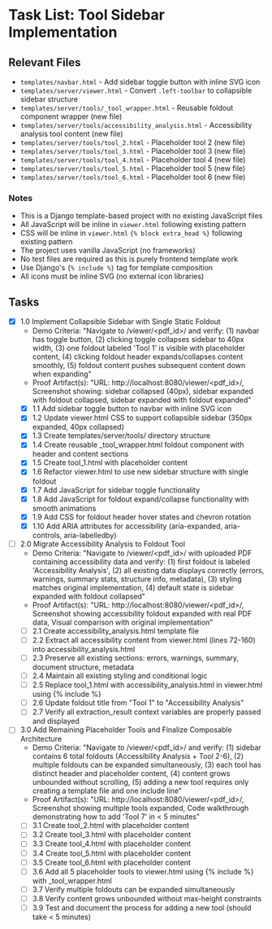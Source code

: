 # Task List: Tool Sidebar Implementation

## Relevant Files

- `templates/navbar.html` - Add sidebar toggle button with inline SVG icon
- `templates/server/viewer.html` - Convert `.left-toolbar` to collapsible sidebar structure
- `templates/server/tools/_tool_wrapper.html` - Reusable foldout component wrapper (new file)
- `templates/server/tools/accessibility_analysis.html` - Accessibility analysis tool content (new file)
- `templates/server/tools/tool_2.html` - Placeholder tool 2 (new file)
- `templates/server/tools/tool_3.html` - Placeholder tool 3 (new file)
- `templates/server/tools/tool_4.html` - Placeholder tool 4 (new file)
- `templates/server/tools/tool_5.html` - Placeholder tool 5 (new file)
- `templates/server/tools/tool_6.html` - Placeholder tool 6 (new file)

### Notes

- This is a Django template-based project with no existing JavaScript files
- All JavaScript will be inline in `viewer.html` following existing pattern
- CSS will be inline in `viewer.html` `{% block extra_head %}` following existing pattern
- The project uses vanilla JavaScript (no frameworks)
- No test files are required as this is purely frontend template work
- Use Django's `{% include %}` tag for template composition
- All icons must be inline SVG (no external icon libraries)

## Tasks

- [x] 1.0 Implement Collapsible Sidebar with Single Static Foldout
  - Demo Criteria: "Navigate to /viewer/<pdf_id>/ and verify: (1) navbar has toggle button, (2) clicking toggle collapses sidebar to 40px width, (3) one foldout labeled 'Tool 1' is visible with placeholder content, (4) clicking foldout header expands/collapses content smoothly, (5) foldout content pushes subsequent content down when expanding"
  - Proof Artifact(s): "URL: http://localhost:8080/viewer/<pdf_id>/, Screenshot showing: sidebar collapsed (40px), sidebar expanded with foldout collapsed, sidebar expanded with foldout expanded"
  - [x] 1.1 Add sidebar toggle button to navbar with inline SVG icon
  - [x] 1.2 Update viewer.html CSS to support collapsible sidebar (350px expanded, 40px collapsed)
  - [x] 1.3 Create templates/server/tools/ directory structure
  - [x] 1.4 Create reusable _tool_wrapper.html foldout component with header and content sections
  - [x] 1.5 Create tool_1.html with placeholder content
  - [x] 1.6 Refactor viewer.html to use new sidebar structure with single foldout
  - [x] 1.7 Add JavaScript for sidebar toggle functionality
  - [x] 1.8 Add JavaScript for foldout expand/collapse functionality with smooth animations
  - [x] 1.9 Add CSS for foldout header hover states and chevron rotation
  - [x] 1.10 Add ARIA attributes for accessibility (aria-expanded, aria-controls, aria-labelledby)

- [ ] 2.0 Migrate Accessibility Analysis to Foldout Tool
  - Demo Criteria: "Navigate to /viewer/<pdf_id>/ with uploaded PDF containing accessibility data and verify: (1) first foldout is labeled 'Accessibility Analysis', (2) all existing data displays correctly (errors, warnings, summary stats, structure info, metadata), (3) styling matches original implementation, (4) default state is sidebar expanded with foldout collapsed"
  - Proof Artifact(s): "URL: http://localhost:8080/viewer/<pdf_id>/, Screenshot showing accessibility foldout expanded with real PDF data, Visual comparison with original implementation"
  - [ ] 2.1 Create accessibility_analysis.html template file
  - [ ] 2.2 Extract all accessibility content from viewer.html (lines 72-160) into accessibility_analysis.html
  - [ ] 2.3 Preserve all existing sections: errors, warnings, summary, document structure, metadata
  - [ ] 2.4 Maintain all existing styling and conditional logic
  - [ ] 2.5 Replace tool_1.html with accessibility_analysis.html in viewer.html using {% include %}
  - [ ] 2.6 Update foldout title from "Tool 1" to "Accessibility Analysis"
  - [ ] 2.7 Verify all extraction_result context variables are properly passed and displayed

- [ ] 3.0 Add Remaining Placeholder Tools and Finalize Composable Architecture
  - Demo Criteria: "Navigate to /viewer/<pdf_id>/ and verify: (1) sidebar contains 6 total foldouts (Accessibility Analysis + Tool 2-6), (2) multiple foldouts can be expanded simultaneously, (3) each tool has distinct header and placeholder content, (4) content grows unbounded without scrolling, (5) adding a new tool requires only creating a template file and one include line"
  - Proof Artifact(s): "URL: http://localhost:8080/viewer/<pdf_id>/, Screenshot showing multiple tools expanded, Code walkthrough demonstrating how to add 'Tool 7' in < 5 minutes"
  - [ ] 3.1 Create tool_2.html with placeholder content
  - [ ] 3.2 Create tool_3.html with placeholder content
  - [ ] 3.3 Create tool_4.html with placeholder content
  - [ ] 3.4 Create tool_5.html with placeholder content
  - [ ] 3.5 Create tool_6.html with placeholder content
  - [ ] 3.6 Add all 5 placeholder tools to viewer.html using {% include %} with _tool_wrapper.html
  - [ ] 3.7 Verify multiple foldouts can be expanded simultaneously
  - [ ] 3.8 Verify content grows unbounded without max-height constraints
  - [ ] 3.9 Test and document the process for adding a new tool (should take < 5 minutes)
